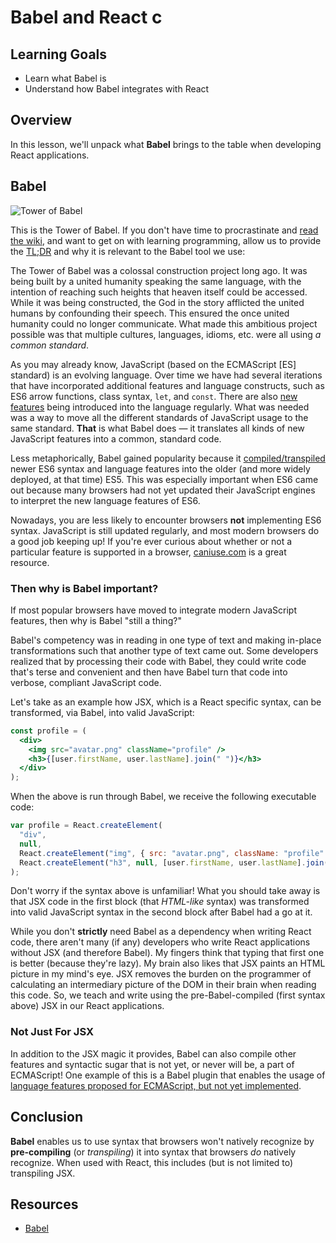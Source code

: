# Babel and React c

## Learning Goals

- Learn what Babel is
- Understand how Babel integrates with React

## Overview

In this lesson, we'll unpack what **Babel** brings to the table when developing
React applications.

## Babel

![Tower of Babel](https://upload.wikimedia.org/wikipedia/commons/thumb/5/50/Pieter_Bruegel_the_Elder_-_The_Tower_of_Babel_%28Vienna%29_-_Google_Art_Project.jpg/500px-Pieter_Bruegel_the_Elder_-_The_Tower_of_Babel_%28Vienna%29_-_Google_Art_Project.jpg)

This is the Tower of Babel. If you don't have time to procrastinate and
[read the wiki][origin-myth], and want to get on with learning programming,
allow us to provide the [TL;DR][tldr] and why it is relevant to the Babel tool
we use:

The Tower of Babel was a colossal construction project long ago. It was being
built by a united humanity speaking the same language, with the intention of
reaching such heights that heaven itself could be accessed. While it was being
constructed, the God in the story afflicted the united humans by confounding
their speech. This ensured the once united humanity could no longer communicate.
What made this ambitious project possible was that multiple cultures, languages,
idioms, etc. were all using _a common standard_.

As you may already know, JavaScript (based on the ECMAScript [ES] standard) is
an evolving language. Over time we have had several iterations that have
incorporated additional features and language constructs, such as ES6 arrow
functions, class syntax, `let`, and `const`. There are also [new features][tc39]
being introduced into the language regularly. What was needed was a way to move
all the different standards of JavaScript usage to the same standard. **That**
is what Babel does — it translates all kinds of new JavaScript features into a
common, standard code.

Less metaphorically, Babel gained popularity because it
[compiled/transpiled][transpile-compile] newer ES6 syntax and language features
into the older (and more widely deployed, at that time) ES5. This was especially
important when ES6 came out because many browsers had not yet updated their
JavaScript engines to interpret the new language features of ES6.

Nowadays, you are less likely to encounter browsers **not** implementing ES6
syntax. JavaScript is still updated regularly, and most modern browsers do a
good job keeping up! If you're ever curious about whether or not a particular
feature is supported in a browser, [caniuse.com][] is a great resource.

### Then why is Babel important?

If most popular browsers have moved to integrate modern JavaScript features,
then why is Babel "still a thing?"

Babel's competency was in reading in one type of text and making in-place
transformations such that another type of text came out. Some developers
realized that by processing their code with Babel, they could write code that's
terse and convenient and then have Babel turn that code into verbose, compliant
JavaScript code.

Let's take as an example how JSX, which is a React specific syntax,
can be transformed, via Babel, into valid JavaScript:

```jsx
const profile = (
  <div>
    <img src="avatar.png" className="profile" />
    <h3>{[user.firstName, user.lastName].join(" ")}</h3>
  </div>
);
```

When the above is run through Babel, we receive the following executable code:

```js
var profile = React.createElement(
  "div",
  null,
  React.createElement("img", { src: "avatar.png", className: "profile" }),
  React.createElement("h3", null, [user.firstName, user.lastName].join(" "))
);
```

Don't worry if the syntax above is unfamiliar! What you should take away is that
JSX code in the first block (that _HTML-like_ syntax) was transformed into valid
JavaScript syntax in the second block after Babel had a go at it.

While you don't **strictly** need Babel as a dependency when writing React code,
there aren't many (if any) developers who write React applications without JSX
(and therefore Babel). My fingers think that typing that first one is better
(because they're lazy). My brain also likes that JSX paints an HTML picture in
my mind's eye. JSX removes the burden on the programmer of calculating an
intermediary picture of the DOM in their brain when reading this code. So, we
teach and write using the pre-Babel-compiled (first syntax above) JSX in our
React applications.

### Not Just For JSX

In addition to the JSX magic it provides, Babel can also compile other features
and syntactic sugar that is not yet, or never will be, a part of ECMAScript! One
example of this is a Babel plugin that enables the usage of
[language features proposed for ECMAScript, but not yet implemented][babel-stage-2].

## Conclusion

**Babel** enables us to use syntax that browsers won't natively recognize by
**pre-compiling** (or _transpiling_) it into syntax that browsers _do_ natively
recognize. When used with React, this includes (but is not limited to)
transpiling JSX.

## Resources

- [Babel][babel]

[origin-myth]: https://en.wikipedia.org/wiki/Tower_of_Babel
[tldr]: https://en.wikipedia.org/wiki/TL;DR
[babel]: http://babeljs.io/
[tc39]: https://github.com/tc39/proposals
[transpile-compile]: https://stackoverflow.com/questions/43968748/is-babel-a-compiler-or-transpiler
[caniuse.com]: https://caniuse.com/
[babel-stage-2]: https://babeljs.io/docs/plugins/preset-stage-2/
